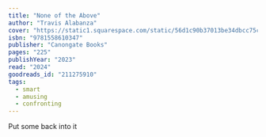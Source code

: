 ```yaml
---
title: "None of the Above"
author: "Travis Alabanza"
cover: "https://static1.squarespace.com/static/56d1c90b37013be34dbcc75c/5755cef145bf21034e4ffd46/6491c0952e6c156fc0a2b890/1712332166281/None_of_the_Above_front_cover.jpg?format=1500w"
isbn: "9781558610347"
publisher: "Canongate Books"
pages: "225"
publishYear: "2023"
read: "2024"
goodreads_id: "211275910"
tags:
  - smart
  - amusing
  - confronting
---
```


Put some back into it
